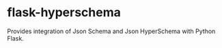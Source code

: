 flask-hyperschema
=================

Provides integration of Json Schema and Json HyperSchema with Python Flask.
